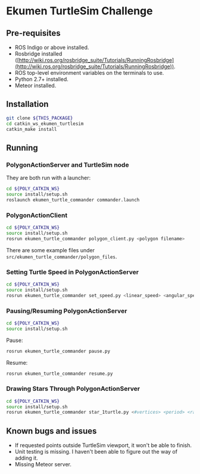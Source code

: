 # Ekumen TurtleSim Challenge

## Pre-requisites
* ROS Indigo or above installed.
* Rosbridge installed ([http://wiki.ros.org/rosbridge_suite/Tutorials/RunningRosbridge](http://wiki.ros.org/rosbridge_suite/Tutorials/RunningRosbridge)).
* ROS top-level environment variables on the terminals to use.
* Python 2.7+ installed.
* Meteor installed.

## Installation
```bash
git clone ${THIS_PACKAGE}
cd catkin_ws_ekumen_turtlesim
catkin_make install
```

## Running

### PolygonActionServer and TurtleSim node
They are both run with a launcher:
```bash
cd ${POLY_CATKIN_WS}
source install/setup.sh
roslaunch ekumen_turtle_commander commander.launch
```

### PolygonActionClient
```bash
cd ${POLY_CATKIN_WS}
source install/setup.sh
rosrun ekumen_turtle_commander polygon_client.py <polygon filename>
```
There are some example files under `src/ekumen_turtle_commander/polygon_files`.

### Setting Turtle Speed in PolygonActionServer
```bash
cd ${POLY_CATKIN_WS}
source install/setup.sh
rosrun ekumen_turtle_commander set_speed.py <linear_speed> <angular_speed>
```

### Pausing/Resuming PolygonActionServer
```bash
cd ${POLY_CATKIN_WS}
source install/setup.sh
```
Pause:
```bash
rosrun ekumen_turtle_commander pause.py
```
Resume:
```bash
rosrun ekumen_turtle_commander resume.py
```

### Drawing Stars Through PolygonActionServer
```bash
cd ${POLY_CATKIN_WS}
source install/setup.sh
rosrun ekumen_turtle_commander star_1turtle.py <#vertices> <period> <radius>
```

## Known bugs and issues
* If requested points outside TurtleSim viewport, it won't be able to finish.
* Unit testing is missing. I haven't been able to figure out the way of adding it.
* Missing Meteor server.
